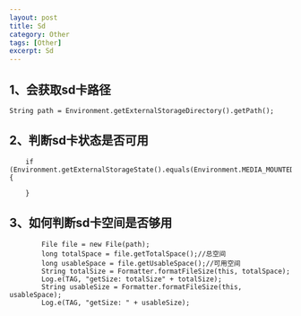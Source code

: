 ```yaml
---
layout: post
title: Sd
category: Other
tags: [Other]
excerpt: Sd
---
```



## 1、会获取sd卡路径 ##

    String path = Environment.getExternalStorageDirectory().getPath();

## 2、判断sd卡状态是否可用 ##

        if (Environment.getExternalStorageState().equals(Environment.MEDIA_MOUNTED)){

        }

## 3、如何判断sd卡空间是否够用 ##

            File file = new File(path);
            long totalSpace = file.getTotalSpace();//总空间
            long usableSpace = file.getUsableSpace();//可用空间
            String totalSize = Formatter.formatFileSize(this, totalSpace);
            Log.e(TAG, "getSize: totalSize" + totalSize);
            String usableSize = Formatter.formatFileSize(this, usableSpace);
            Log.e(TAG, "getSize: " + usableSize);